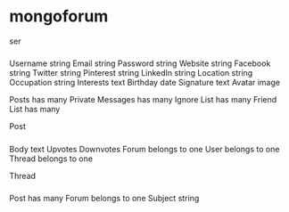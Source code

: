# mongoforum

ser
#####
Username string
Email string
Password string
Website string
Facebook string
Twitter string
Pinterest string
LinkedIn string
Location string
Occupation string
Interests text
Birthday date
Signature text
Avatar image

Posts has many
Private Messages has many
Ignore List has many
Friend List has many

Post
#####
Body text
Upvotes
Downvotes
Forum belongs to one
User belongs to one
Thread belongs to one

Thread
#####
Post has many
Forum belongs to one
Subject string